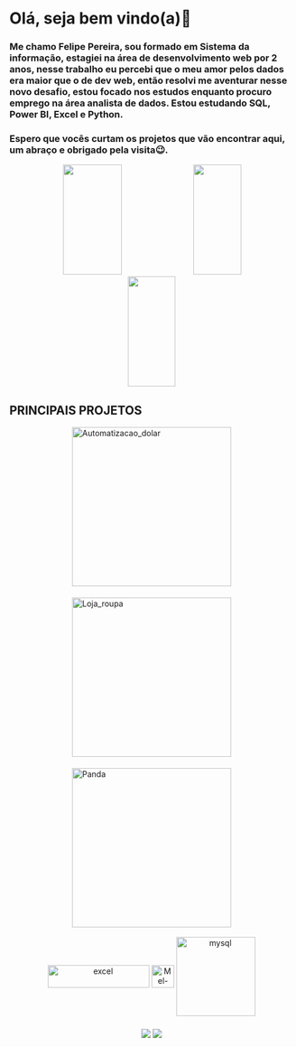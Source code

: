 # Olá, seja bem vindo(a)👋
### Me chamo Felipe Pereira, sou formado em Sistema da informação, estagiei na área de desenvolvimento web por 2 anos, nesse trabalho eu percebi que o meu amor pelos dados era maior que o de dev web, então resolvi me aventurar nesse novo desafio, estou focado nos estudos enquanto procuro emprego na área analista de dados. Estou estudando SQL, Power BI, Excel e Python.
### Espero que vocês curtam os projetos que vão encontrar aqui, um abraço e obrigado pela visita😉.


<div align="center">
   <img width="45.5%" height="195px" src="https://github-readme-stats.vercel.app/api?username=felipe-pereira-analista-de-dados&show_icons=true&theme=merko&PAT_1">
   <img width="41%" height="195px" src="https://github-readme-stats.vercel.app/api/top-langs/?username=felipe-pereira-analista-de-dados&hide_progress=true&theme=merko&PAT_">
      <img width="41%" height="195px" src="https://github-readme-stats.vercel.app/api/top-langs/?username=felipe-pereira-analista-de-dados&theme=blue-green">
</div>

## PRINCIPAIS PROJETOS

<div style="display: flex; flex-wrap: wrap; align-items: center; justify-content: center; gap: 20px; width: 50%; margin-left: 25%;">
<a href="https://github.com/felipe-pereira-analista-de-dados/automatizacao_cotacao_dolar">
    <img width="282" src="https://denvercoder1-github-readme-stats.vercel.app/api/pin/?username=felipe-pereira-analista-de-dados&repo=Automatizacao_dolar&theme=react&bg_color=1F222E&title_color=3BEFF7&icon_color=30A3DC&hide_border=true&show_icons=true" alt="Automatizacao_dolar">
</a>
<a href="https://github.com/felipe-pereira-analista-de-dados/Loja-de-Roupas">
    <img width="282" src="https://denvercoder1-github-readme-stats.vercel.app/api/pin/?username=felipe-pereira-analista-de-dados&repo=Loja_roupa&hide_border=true&bg_color=1F222E&title_color=3BEFF7&icon_color=30A3DC&theme=react&show_icons=true" alt="Loja_roupa">
</a>
<a href="https://github.com/felipe-pereira-analista-de-dados/comandos_basicos_panda">
    <img width="282" src="https://denvercoder1-github-readme-stats.vercel.app/api/pin/?username=felipe-pereira-analista-de-dados&repo=Panda&theme=react&bg_color=1F222E&title_color=3BEFF7&icon_color=F8D866&hide_border=true&show_icons=false" alt="Panda">
</a>
</div>

<div style="display: inline_block" align="center"><br>
  <img align="center" alt="excel" height="40" width="180" src="https://img.shields.io/badge/Microsoft_Excel-217346?style=for-the-badge&logo=microsoft-excel&logoColor=white">
     <img align="center" alt="Mel-Python" height="40" width="40" src="https://user-images.githubusercontent.com/74038190/212257472-08e52665-c503-4bd9-aa20-f5a4dae769b5.gif">
  <img align="center" alt="mysql" heigth="40" width="140" src="https://img.shields.io/badge/Oracle-F80000?style=for-the-badge&logo=Oracle&logoColor=white">

</div>

###

<div align="center">
   <a href="https://www.linkedin.com/in/felipe-pereira-analista-de-dados-jr/" target="_blank"><img src="https://img.shields.io/badge/-LinkedIn-%230077B5?style=for-the-badge&logo=linkedin&logoColor=white" target="_blank"></a> 
   <a href = "mailto:felipe.pereira.lee@gmail.com"><img src="https://img.shields.io/badge/-Gmail-%23333?style=for-the-badge&logo=gmail&logoColor=white" target="_blank"></a>
</div>

